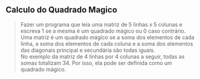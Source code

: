 ## Calculo do Quadrado Magico

> Fazer um programa que leia uma matriz de 5 linhas x 5 colunas e escreva 1 se a mesma é um quadrado mágico ou 0 caso contrário. 
Uma matriz é um quadrado mágico se a soma dos elementos de cada linha, a soma dos elementos de cada coluna e a soma dos elementos das diagonais principal e secundária são todas iguais.  
No exemplo da matriz de 4 linhas por 4 colunas a seguir, todas as somas totalizam 34. Por isso, ela pode ser definida como um quadrado mágico.
